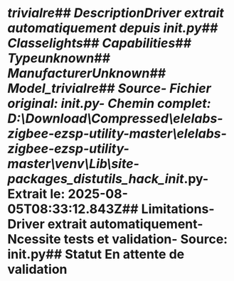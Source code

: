 # _trivialre##  DescriptionDriver extrait automatiquement depuis __init__.py##  Classelights##  Capabilities##  Typeunknown##  ManufacturerUnknown##  Model_trivialre##  Source- **Fichier original**: __init__.py- **Chemin complet**: D:\Download\Compressed\elelabs-zigbee-ezsp-utility-master\elelabs-zigbee-ezsp-utility-master\venv\Lib\site-packages\_distutils_hack\__init__.py- **Extrait le**: 2025-08-05T08:33:12.843Z##  Limitations- Driver extrait automatiquement- Ncessite tests et validation- Source: __init__.py##  Statut En attente de validation